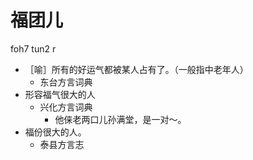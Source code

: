 # 福团儿
foh7 tun2 r
+ ［喻］所有的好运气都被某人占有了。（一般指中老年人）
  * 东台方言词典
+ 形容福气很大的人
  * 兴化方言词典
    - 他俫老两口儿孙满堂，是一对～。
+ 福份很大的人。
  * 泰县方言志
